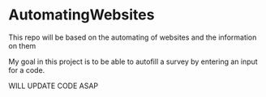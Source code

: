 # AutomatingWebsites
This repo will be based on the automating of websites and the information on them



My goal in this project is to be able to autofill a survey by entering an input for a code.


WILL UPDATE CODE ASAP
